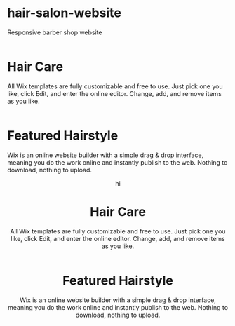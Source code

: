 # hair-salon-website
Responsive barber shop website
<div class="fifth">
    <img src="https://freewebsitetemplates.com/preview/hairstylesalon/images/hairstyle19.jpg" alt="">
  <h1>Hair Care</h1>
  <p>All Wix templates are fully customizable and free to use. Just pick one you like, click Edit, and enter the online editor. Change, add, and remove items as you like.</p>
  </div>
</header>
  <div class="fourth">
    <img src="https://freewebsitetemplates.com/preview/hairstylesalon/images/hairstyle18.jpg" alt="">
  <h1>Featured Hairstyle</h1>
  <p>Wix is an online website builder with a simple drag & drop interface, meaning you do the work online and instantly publish to the web. Nothing to download, nothing to upload.</p>
<div></div>
<header>
</body>
</html>
<div class="sixth">hi</div>
<div class="fifth">
  <img src="https://freewebsitetemplates.com/preview/hairstylesalon/images/hairstyle19.jpg" alt="">
<h1>Hair Care</h1>
<p>All Wix templates are fully customizable and free to use. Just pick one you like, click Edit, and enter the online editor. Change, add, and remove items as you like.</p>
</div>
<div class="fourth">
  <img src="https://freewebsitetemplates.com/preview/hairstylesalon/images/hairstyle18.jpg" alt="">
<h1>Featured Hairstyle</h1>
<p>Wix is an online website builder with a simple drag & drop interface, meaning you do the work online and instantly publish to the web. Nothing to download, nothing to upload.</p>
<div>